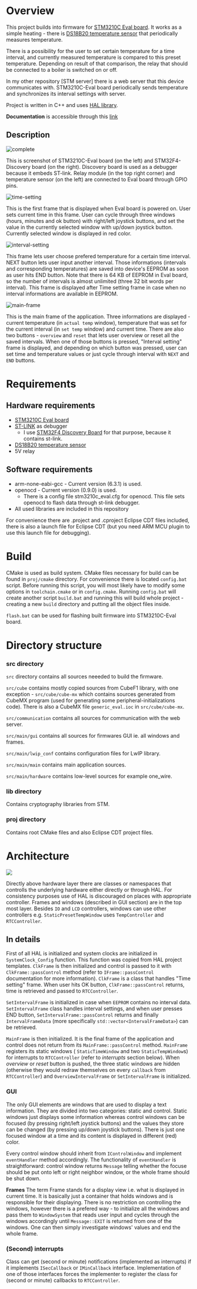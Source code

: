 # Overview
This project builds into firmware for [STM3210C Eval board](http://www.st.com/en/evaluation-tools/stm3210c-eval.html). It works as a simple heating - there is [DS18B20 temperature sensor](https://www.maximintegrated.com/en/products/analog/sensors-and-sensor-interface/DS18B20.html) that periodically measures temperature.

There is a possibility for the user to set certain temperature for a time interval, and currently measured temperature is compared to this preset temperature. Depending on result of that comparison, the relay that should be connected to a boiler is switched on or off.

In my other repository [STM server] there is a web server that this device communicates with.
STM3210C-Eval board periodically sends temperature and synchronizes its interval settings with server.

Project is written in C++ and uses [HAL library](http://www.st.com/en/embedded-software/stm32cubef1.html).

**Documentation** is accessible through this [link](https://akirathan.github.io/STM32-smart-heating/)

## Description
![complete](common/complete.jpg)

This is screenshot of STM3210C-Eval board (on the left) and STM32F4-Discovery board (on the right).
Discovery board is used as a debugger because it embeds ST-link.
Relay module (in the top right corner) and temperature sensor (on the left) are connected to Eval board through GPIO pins.

![time-setting](common/time-setting.jpg)

This is the first frame that is displayed when Eval board is powered on.
User sets current time in this frame.
User can cycle through three windows (hours, minutes and ok button) with right/left joystick buttons, and set the value in the currently selected window with up/down joystick button.
Currently selected window is displayed in red color.

![interval-setting](common/interval-setting.jpg)

This frame lets user choose prefered temperature for a certain time interval.
NEXT button lets user input another interval.
Those informations (intervals and corresponding temperatures) are saved into device's EEPROM as soon as user hits END button.
Note that there is 64 KB of EEPROM in Eval board, so the number of intervals is almost unlimited (three 32 bit words per interval).
This frame is displayed after Time setting frame in case when no interval informations are available in EEPROM.

![main-frame](common/main-frame.jpg)

This is the main frame of the application. 
Three informations are displayed - current temperature (in `actual temp` window), temperature that was set for the current interval (in `set temp` window) and current time.
There are also two buttons - `overview` and `reset` that lets user overview or reset all the saved intervals.
When one of those buttons is pressed, "Interval setting" frame is displayed, and depending on which button was pressed, user can set time and temperature values or just cycle through interval with `NEXT` and `END` buttons.


# Requirements

## Hardware requirements
- [STM3210C Eval board](http://www.st.com/en/evaluation-tools/stm3210c-eval.html)
- [ST-LINK](http://www.st.com/en/development-tools/st-link-v2.html) as debugger
  - I use [STM32F4 Discovery Board]() for that purpose, because it contains st-link.
- [DS18B20 temperature sensor](https://www.maximintegrated.com/en/products/analog/sensors-and-sensor-interface/DS18B20.html)
- 5V relay

## Software requirements
- arm-none-eabi-gcc - Current version (6.3.1) is used.  
- openocd - Current version (0.9.0) is used.  
  - There is a config file stm3210c_eval.cfg for openocd. This file sets openocd to flash data through st-link debugger.
- All used libraries are included in this repository

For convenience there are .project and .cproject Eclipse CDT files included, there is also a launch file for Eclipse CDT (but you need ARM MCU plugin to use this launch file for debugging).

# Build

CMake is used as build system.
CMake files necessary for build can be found in `proj/cmake` directory.
For convenience there is located `config.bat` script.
Before running this script, you will most likely have to modify some options in `toolchain.cmake` or in `config.cmake`.
Running `config.bat` will create another script `build.bat` and running this will build whole project -
creating a new `build` directory and putting all the object files inside.

`flash.bat` can be used for flashing built firmware into STM3210C-Eval board.

# Directory structure

### src directory
`src` directory contains all sources neeeded to build the firmware.

`src/cube` contains mostly copied sources from CubeF1 library, with one exception - `src/cube/cube-mx`
which contains sources generated from CubeMX program (used for generating some peripheral-initializations
code).
There is also a CubeMX file `generic_eval.ioc` in `src/cube/cube-mx`.

`src/communication` contains all sources for communication with the web server.

`src/main/gui` contains all sources for firmwares GUI ie. all windows and frames.

`src/main/lwip_conf` contains configuration files for LwIP library.

`src/main/main` contains main application sources.

`src/main/hardware` contains low-level sources for example one_wire.

### lib directory
Contains cryptography libraries from STM.

### proj directory
Contains root CMake files and also Eclipse CDT project files.

# Architecture

![](common/arch_pic.png)

Directly above hardware layer there are classes or namespaces that controlls the underlying hardware either directly or through HAL. 
For consistency purposes use of HAL is discouraged on places with appropriate controller.
Frames and windows (described in GUI section) are in the top most layer. Besides `IO` and `LCD` controllers, windows can use other controllers e.g. `StaticPresetTempWindow` uses `TempController` and `RTCController`.

## In details
First of all HAL is initialized and system clocks are initialized in `SystemClock_Config` function.
This function was copied from HAL project templates.
`ClkFrame` is then initialized and control is passed to it with `ClkFrame::passControl` method (refer to `IFrame::passControl` documentation for more information).
`ClkFrame` is a class that handles "Time setting" frame.
When user hits OK button, `ClkFrame::passControl` returns, time is retrieved and passed to `RTCController`.

`SetIntervalFrame` is initialized in case when `EEPROM` contains no interval data.
`SetIntervalFrame` class handles interval settings, and when user presses END button, `SetIntervalFrame::passControl` returns and finally `IntervalFrameData` (more specifically `std::vector<IntervalFrameData>`) can be retrieved.

`MainFrame` is then initialized.
It is the final frame of the application and control does not return from its `MainFrame::passControl` method.
`MainFrame` registers its static windows ( `StaticTimeWindow` and two `StaticTempWindow`s) for interrupts to `RTCController` (refer to *interrupts* section below).
When *overview* or *reset* button is pushed, the three static windows are hidden (otherwise they would redraw themselves on every `callback` from `RTCController`) and `OverviewIntervalFrame` or `SetIntervalFrame` is initialized.


### GUI
The only GUI elements are windows that are used to display a text information.
They are divided into two categories: static and control. 
Static windows just displays some information whereas control windows can be focused (by pressing right/left joystick buttons) and the values they store can be changed (by pressing up/down joystick buttons).
There is just one focused window at a time and its content is displayed in different (red) color.

Every control window should inherit from `IControlWindow` and implement `eventHandler` method accordingly.
The functionality of `eventHandler` is straightforward: control window returns `Message` telling whether the focuse should be put onto left or right neighbor window, or the whole frame should be shut down.

**Frames**
The term Frame stands for a display view i.e. what is displayed in current time. 
It is basically just a container that holds windows and is responsible for their displaying.
There is no restriction on controlling the windows, however there is a prefered way - to initialize all the windows and pass them to `WindowSystem` that reads user input and cycles through the windows accordingly until `Message::EXIT` is returned from one of the windows.
One can then simply investigate windows' values and end the whole frame.

### (Second) interrupts
Class can get (second or minute) notifications (implemented as interrupts) if it implements `ISecCallback` or `IMinCallback` interface. 
Implementation of one of those interfaces forces the implementer to register the class for (second or minute) callbacks to `RTCController`.
